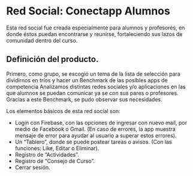 # Red Social: Conectapp Alumnos

Esta red social fue creada especialmente para  alumnos y profesores, en donde éstos puedan encontrarse y reunirse, fortaleciendo sus lazos de comunidad dentro del curso. 


## Definición del producto.

Primero, como grupo, se escogió un tema de la lista de selección para  dividirnos en tríos y hacer un Benchmark  de las posibles apps de competencia Analizamos distintas redes sociales y/o aplicaciones en las que alumnos se puedan comunicar ya se con sus pares o profesores. Gracias a este Benchmark,  se pudo observar sus necesidades.

Los elementos básicos de esta red social son:

* Login con Firebase, con las opciones de ingresar con nuevo mail, por medio de Facebook o  Gmail. (En caso de errores,  la app muestra mensaje de error para ayudar al usuario a superar estos errores).
* Un “Tablero”, donde se puede postear tareas o avisos. (Con las funciones: Like, Editar o Eliminar).
* Registro de “Actividades”. 
* Registro de “Consejo de Curso”. 
* Cerrar sesión.
